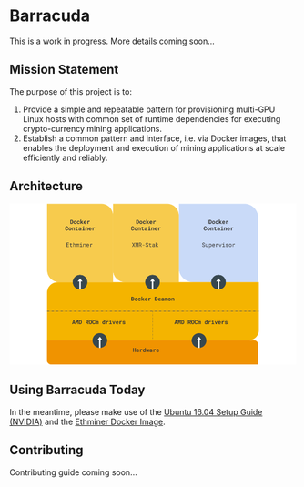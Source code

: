 # Barracuda

This is a work in progress. More details coming soon...

## Mission Statement

The purpose of this project is to:
1. Provide a simple and repeatable pattern for provisioning multi-GPU Linux hosts with common set of runtime dependencies for executing crypto-currency mining applications.
2. Establish a common pattern and interface, i.e. via Docker images, that enables the deployment and execution of mining applications at scale efficiently and reliably.

## Architecture

![Barracuda](doc/Barracuda.png)

## Using Barracuda Today

In the meantime, please make use of the [Ubuntu 16.04 Setup Guide (NVIDIA)](doc/Ubuntu-16.04-Setup-NVIDIA.md) and the [Ethminer Docker Image](src/docker-ethminer/README.md).

## Contributing

Contributing guide coming soon...
